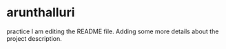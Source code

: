 # arunthalluri
practice
I am editing the README file. Adding some more details about the project description.

